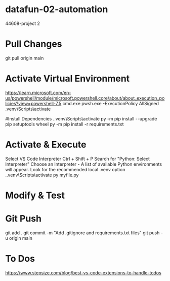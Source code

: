 # datafun-02-automation
44608-project 2

# Pull Changes
git pull origin main

# Activate Virtual Environment
https://learn.microsoft.com/en-us/powershell/module/microsoft.powershell.core/about/about_execution_policies?view=powershell-7.5
cmd.exe
pwsh.exe -ExecutionPolicy AllSigned
.venv\Scripts\activate

#Install Dependencies
.\.venv\Scripts\activate
py -m pip install --upgrade pip setuptools wheel
py -m pip install -r requirements.txt

# Activate & Execute
Select VS Code Interpreter
Ctrl + Shift + P
Search for "Python: Select Interpreter"
Choose an Interpreter - A list of available Python environments will appear. Look for the recommended local .venv option
.\.venv\Scripts\activate
py myfile.py

# Modify & Test

# Git Push
git add .
git commit -m "Add .gitignore and requirements.txt files"
git push -u origin main

# To Dos
https://www.stepsize.com/blog/best-vs-code-extensions-to-handle-todos
